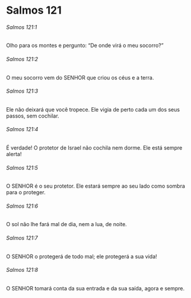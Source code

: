 # Salmos 121

###### Salmos 121:1

Olho para os montes e pergunto: “De onde virá o meu socorro?”

###### Salmos 121:2

O meu socorro vem do SENHOR que criou os céus e a terra.

###### Salmos 121:3

Ele não deixará que você tropece. Ele vigia de perto cada um dos seus passos, sem cochilar.

###### Salmos 121:4

É verdade! O protetor de Israel não cochila nem dorme. Ele está sempre alerta!

###### Salmos 121:5

O SENHOR é o seu protetor. Ele estará sempre ao seu lado como sombra para o proteger.

###### Salmos 121:6

O sol não lhe fará mal de dia, nem a lua, de noite.

###### Salmos 121:7

O SENHOR o protegerá de todo mal; ele protegerá a sua vida!

###### Salmos 121:8

O SENHOR tomará conta da sua entrada e da sua saída, agora e sempre.

